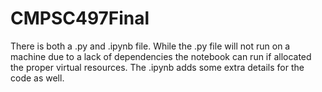 # CMPSC497Final
There is both a .py and .ipynb file. While the .py file will not run on a machine due to a lack of dependencies the notebook can run if allocated the proper virtual resources. The .ipynb adds some extra details for the code as well.
